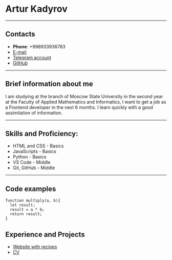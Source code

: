 # Artur Kadyrov
------
## Contacts
* __Phone__: +998933936783
* [E-mail](arturkadyrov729@gmail.com)
* [Telegram account](t.me/Neversaynever24)
* [GitHub](https://github.com/Neversaynever24?tab=repositories)
---
## Brief information about me
I am studying at the branch of Moscow State University in the second year at the Faculty of Applied Mathematics and Informatics, I want to get a job as a Frontend developer in the next 6 months. I learn quickly with a good assimilation of information.

---
## Skills and Proficiency:
* HTML and CSS - Basics
* JavaScripts - Basics
* Python - Basics
* VS Code - Middle
* Git, GitHub - Middle
---
## Code examples
```
function multiply(a, b){
  let result;
  result = a * b;
  return result;
}
```
## Experience and Projects
- [Website with recipes](https://neversaynever24.github.io/Recipes/)
- [CV](https://github.com/Neversaynever24/rsschool-cv)
